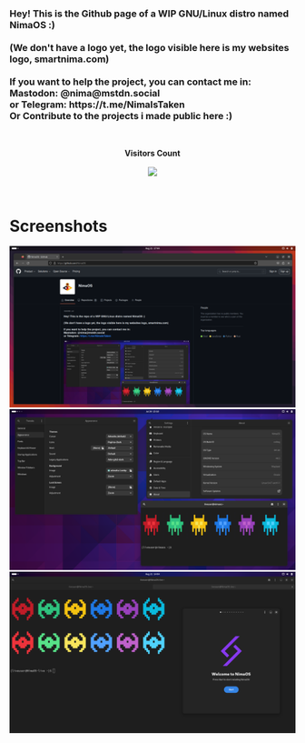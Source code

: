 <h3>
Hey! This is the Github page of a WIP GNU/Linux distro named NimaOS :)
<br><br>
(We don't have a logo yet, the logo visible here is my websites logo, smartnima.com)
<br><br>
If you want to help the project, you can contact me in:<br>
Mastodon: @nima@mstdn.social <br>
or Telegram: https://t.me/NimaIsTaken<br>
Or Contribute to the projects i made public here :)
</h3>


<div align="center">
<br><p align="center"><b>Visitors Count</b></p>  
<p align="center"><img align="center" src="https://profile-counter.glitch.me/{NimaOS}/count.svg" /></p> 
<br></div>

# Screenshots
<img src="https://github.com/NimaOS/.github/blob/main/Screenshots/Screenshot%20from%202023-08-21%2021-14-46.png?raw=true">
<img src="https://github.com/NimaOS/.github/blob/main/Screenshots/68747470733a2f2f6d656469612e6d7374646e2e736f6369616c2f6d656469615f6174746163686d656e74732f66696c65732f3131302f3830332f3637342f3633382f3630342f3336372f6f726967696e616c2f643031353432393234303039373739382e706e67.png?raw=true">
<img src="https://github.com/NimaOS/.github/blob/main/Screenshots/68747470733a2f2f6d656469612e6d7374646e2e736f6369616c2f6d656469615f6174746163686d656e74732f66696c65732f3131302f3932372f3938362f3831362f3133312f3639312f6f726967696e616c2f396664313231356438333136343733322e706e67.png?raw=true">
